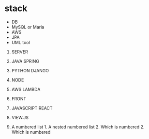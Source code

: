 # stack
* DB
 * MySQL or Maria
 * AWS
 * JPA
 * UML tool
 
1. SERVER
  1. JAVA SPRING
  1. PYTHON DJANGO
  1. NODE
  1. AWS LAMBDA
 
1. FRONT
  1. JAVASCRIPT REACT
  1. VIEW.JS

1. A numbered list
              1. A nested numbered list
              2. Which is numbered
          2. Which is numbered

